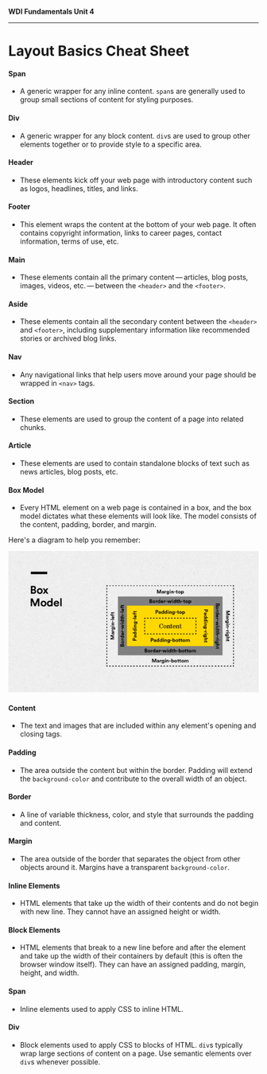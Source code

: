 **WDI Fundamentals Unit 4**

---

# Layout Basics Cheat Sheet

#### Span
* A generic wrapper for any inline content. `span`s are generally used to group small sections of content for styling purposes.

#### Div
* A generic wrapper for any block content. `div`s are used to group other elements together or to provide style to a specific area.

#### Header
* These elements kick off your web page with introductory content such as logos, headlines, titles, and links.

#### Footer
* This element wraps the content at the bottom of your web page. It often contains copyright information, links to career pages, contact information, terms of use, etc.

#### Main
* These elements contain all the primary content — articles, blog posts, images, videos, etc. — between the `<header>` and the `<footer>`.

#### Aside
* These elements contain all the secondary content between the `<header>` and `<footer>`, including supplementary information like recommended stories or archived blog links.

#### Nav
* Any navigational links that help users move around your page should be wrapped in `<nav>` tags.

#### Section
* These elements are used to group the content of a page into related chunks.

#### Article
* These elements are used to contain standalone blocks of text such as news articles, blog posts, etc.

#### Box Model
* Every HTML element on a web page is contained in a box, and the box model dictates what these elements will look like. The model consists of the content, padding, border, and margin.

Here's a diagram to help you remember:

![](../assets/elkwebdesign/boxmodel.png)

#### Content
* The text and images that are included within any element's opening and closing tags.

#### Padding
* The area outside the content but within the border. Padding will extend the `background-color` and contribute to the overall width of an object.

#### Border
* A line of variable thickness, color, and style that surrounds the padding and content.

#### Margin
* The area outside of the border that separates the object from other objects around it. Margins have a transparent `background-color`.

#### Inline Elements
* HTML elements that take up the width of their contents and do not begin with new line. They cannot have an assigned height or width.

#### Block Elements
* HTML elements that break to a new line before and after the element and take up the width of their containers by default (this is often the browser window itself). They can have an assigned padding, margin, height, and width.

#### Span
* Inline elements used to apply CSS to inline HTML.

#### Div
* Block elements used to apply CSS to blocks of HTML. `div`s typically wrap large sections of content on a page. Use semantic elements over `div`s whenever possible.
